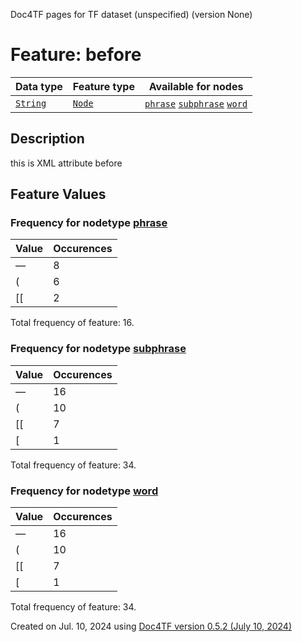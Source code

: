 Doc4TF pages for TF dataset (unspecified) (version None)
# Feature: before
Data type|Feature type|Available for nodes
---|---|---
[`String`](featuresbydatatype.md#string)|[`Node`](featuresbytype.md#node)| [`phrase`](featuresbynodetype.md#phrase)  [`subphrase`](featuresbynodetype.md#subphrase)  [`word`](featuresbynodetype.md#word) 
## Description
this is XML attribute before
## Feature Values
### Frequency for nodetype [phrase](featuresbynodetype.md#phrase)
Value|Occurences
---|---
—|8
(|6
[[|2

Total frequency of feature: 16.
 ### Frequency for nodetype [subphrase](featuresbynodetype.md#subphrase)
Value|Occurences
---|---
—|16
(|10
[[|7
[|1

Total frequency of feature: 34.
 ### Frequency for nodetype [word](featuresbynodetype.md#word)
Value|Occurences
---|---
—|16
(|10
[[|7
[|1

Total frequency of feature: 34.
  

Created on Jul. 10, 2024 using [Doc4TF version 0.5.2 (July 10, 2024)](https://github.com/tonyjurg/Doc4TF/blob/main/CreateFeatureDoc.ipynb) 